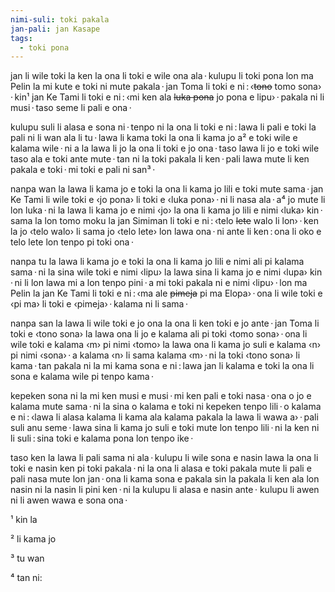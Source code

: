 ```yaml
---
nimi-suli: toki pakala
jan-pali: jan Kasape
tags:
  - toki pona
---
```


jan li wile toki la ken la ona li toki e wile ona ala · kulupu li toki pona lon ma Pelin la mi kute e toki ni mute pakala · jan Toma li toki e ni : ‹~~tono~~ tomo sona› · kin¹ jan Ke Tami li toki e ni : ‹mi ken ala ~~luka pona~~ jo pona e lipu› · pakala ni li musi · taso seme li pali e ona ·

kulupu suli li alasa e sona ni · tenpo ni la ona li toki e ni : lawa li pali e toki la pali ni li wan ala li tu · lawa li kama toki la ona li kama jo a² e toki wile e kalama wile · ni a la lawa li jo la ona li toki e jo ona · taso lawa li jo e toki wile taso ala e toki ante mute · tan ni la toki pakala li ken · pali lawa mute li ken pakala e toki · mi toki e pali ni san³ ·

nanpa wan la lawa li kama jo e toki la ona li kama jo lili e toki mute sama · jan Ke Tami li wile toki e ‹jo pona› li toki e ‹luka pona› · ni li nasa ala · a⁴ jo mute li lon luka · ni la lawa li kama jo e nimi ‹jo› la ona li kama jo lili e nimi ‹luka› kin · sama la lon tomo moku la jan Simiman li toki e ni : ‹telo ~~lete~~ walo li lon› · ken la jo ‹telo walo› li sama jo ‹telo lete› lon lawa ona · ni ante li ken : ona li oko e telo lete lon tenpo pi toki ona ·

nanpa tu la lawa li kama jo e toki la ona li kama jo lili e nimi ali pi kalama sama · ni la sina wile toki e nimi ‹lipu› la lawa sina li kama jo e nimi ‹lupa› kin · ni li lon lawa mi a lon tenpo pini · a mi toki pakala ni e nimi ‹lipu› · lon ma Pelin la jan Ke Tami li toki e ni : ‹ma ale ~~pimeja~~ pi ma Elopa› · ona li wile toki e ‹pi ma› li toki e ‹pimeja› · kalama ni li sama ·

nanpa san la lawa li wile toki e jo ona la ona li ken toki e jo ante · jan Toma li toki e ‹tono sona› la lawa ona li jo e kalama ali pi toki ‹tomo sona› · ona li wile toki e kalama ‹m› pi nimi ‹tomo› la lawa ona li kama jo suli e kalama ‹n› pi nimi ‹sona› · a kalama ‹n› li sama kalama ‹m› · ni la toki ‹tono sona› li kama · tan pakala ni la mi kama sona e ni : lawa jan li kalama e toki la ona li sona e kalama wile pi tenpo kama ·

kepeken sona ni la mi ken musi e musi · mi ken pali e toki nasa · ona o jo e kalama mute sama · ni la sina o kalama e toki ni kepeken tenpo lili · o kalama e ni : ‹lawa li alasa kalama li kama ala kalama pakala la lawa li wawa a› · pali suli anu seme · lawa sina li kama jo suli e toki mute lon tenpo lili · ni la ken ni li suli : sina toki e kalama pona lon tenpo ike ·

taso ken la lawa li pali sama ni ala · kulupu li wile sona e nasin lawa la ona li toki e nasin ken pi toki pakala · ni la ona li alasa e toki pakala mute li pali e pali nasa mute lon jan · ona li kama sona e pakala sin la pakala li ken ala lon nasin ni la nasin li pini ken · ni la kulupu li alasa e nasin ante · kulupu li awen ni li awen wawa e sona ona ·

¹ kin la

² li kama jo

³ tu wan

⁴ tan ni:
